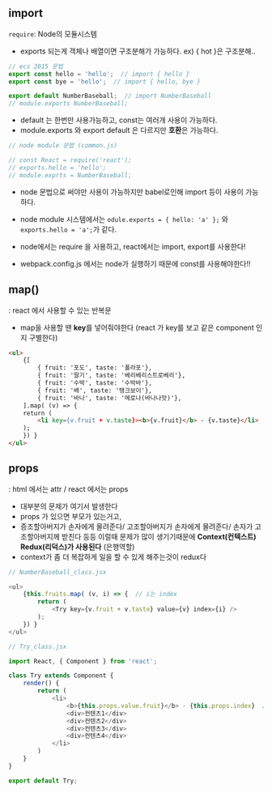 ## import

`require`:  Node의 모듈시스템


- exports 되는게 객체나 배열이면 구조분해가 가능하다.  ex) { hot }은 구조분해..


```js
// ecs 2015 문법
export const hello = 'hello';  // import { hello }
export const bye = 'hello';  // import { hello, bye }

export default NumberBaseball;  // import NumberBaseball
// module.exports NumberBaseball; 
```
- default 는 한번만 사용가능하고, const는 여러개 사용이 가능하다.
- module.exports 와 export default 은 다르지만 **호환**은 가능하다.

```js
// node module 문법 (common.js)

// const React = require('react');
// exports.hello = 'hello';
// module.exprts = NumberBaseball;
```

- node 문법으로 써야만 사용이 가능하지만 babel로인해 import 등이 사용이 가능하다.
- node module 시스템에서는 `odule.exports = { hello: 'a' };` 와 `exports.hello = 'a';`가 같다.

- node에서는 require 을 사용하고, react에서는 import, export를 사용한다!
- webpack.config.js 에서는 node가 실행하기 때문에 const를 사용해야한다!!

## map()
: react 에서 사용할 수 있는 반복문

- map을 사용할 땐 **key**를 넣어줘야한다 (react 가 key를 보고 같은 component 인지 구별한다)

```html
<ul>
	{[
		{ fruit: '포도', taste: '폴라포'},
		{ fruit: '딸기', taste: '베리베리스트로베리'},
		{ fruit: '수박', taste: '수박바'},
		{ fruit: '배', taste: '탱크보이'},
		{ fruit: '바나', taste: '메로나(바나나맛)'},
	].map( (v) => {
	return (
		<li key={v.fruit + v.taste}><b>{v.fruit}</b> - {v.taste}</li>  // 변하는 값만  {} 안에 넣는다
	);
	}) }
</ul>
```

## props
: html 에서는 attr  /  react 에서는 props 

- 대부분의 문제가 여기서 발생한다
- props 가 있으면 부모가 있는거고, 
- 증조할아버지가 손자에게 물려준다/ 고조할아버지가 손자에게 물려준다/ 손자가 고조할아버지께 받친다 등등 이럴때 문제가 많이 생기기때문에 **Context(컨텍스트) Redux(리덕스)가 사용된다** (은행역할)
- context가 좀 더 복잡하게 일을 할 수 있게 해주는것이 redux다


```js
// NumberBaseball_class.jsx

<ul>
    {this.fruits.map( (v, i) => {  // i는 index
        return (
            <Try key={v.fruit + v.taste} value={v} index={i} />
        );
    }) }
</ul>
```

```js
// Try_class.jsx

import React, { Component } from 'react';

class Try extends Component {
    render() {
        return (
            <li>
                <b>{this.props.value.fruit}</b> - {this.props.index}  //props
                <div>컨텐츠1</div>                            
                <div>컨텐츠2</div>                            
                <div>컨텐츠3</div>                            
                <div>컨텐츠4</div>                            
            </li>
        )  
    }
}

export default Try;
```
